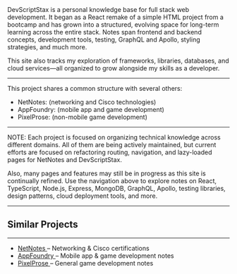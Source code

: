 <div class="siteInfoContent">
  DevScriptStax is a personal knowledge base for full stack web development. It began as a React
  remake of a simple HTML project from a bootcamp and has grown into a structured, evolving space
  for long-term learning across the entire stack. Notes span frontend and backend concepts,
  development tools, testing, GraphQL and Apollo, styling strategies, and much more.

  This site also tracks my exploration of frameworks, libraries, databases, and cloud services—all
  organized to grow alongside my skills as a developer.
</div>

<hr />

<div class="otherSitesDescription">
  This project shares a common structure with several others:

  - <span class="projectName">NetNotes:</span> <span class="projectDescrip"> (networking and Cisco technologies)</span>  
  - <span class="projectName">AppFoundry:</span> <span class="projectDescrip">(mobile app and game development)</span>  
  - <span class="projectName">PixelProse:</span> <span class="projectDescrip">(non-mobile game development)</span>

</div>

<hr />

<div class="Note">
  NOTE: Each project is focused on organizing technical knowledge across different domains. All of
  them are being actively maintained, but current efforts are focused on refactoring routing,
  navigation, and lazy-loaded pages for NetNotes and DevScriptStax.

  Also, many pages and features may still be in progress as this site is continually refined. Use
  the navigation above to explore notes on React, TypeScript, Node.js, Express, MongoDB, GraphQL,
  Apollo, testing libraries, design patterns, cloud deployment tools, and more.
</div>

<hr />

<div class="relatedProjects">

  <h2 class="relatedProjectsHeader">Similar Projects</h2>
<hr>
  <ul class="projectLinks">
    <li>
      <a
        href="https://netnotes.netlify.app/"
        target="_blank"
        rel="noopener noreferrer"
      >
        NetNotes
      </a>
      – Networking & Cisco certifications
    </li>
    <li>
      <a
        href="https://appfoundry.netlify.app/"
        target="_blank"
        rel="noopener noreferrer"
      >
        AppFoundry
      </a>
      – Mobile app & game development notes
    </li>
    <li>
      <a
        href="https://pixelprose.netlify.app/"
        target="_blank"
        rel="noopener noreferrer"
      >
        PixelProse
      </a>
      – General game development notes
    </li>
  </ul>

</div>